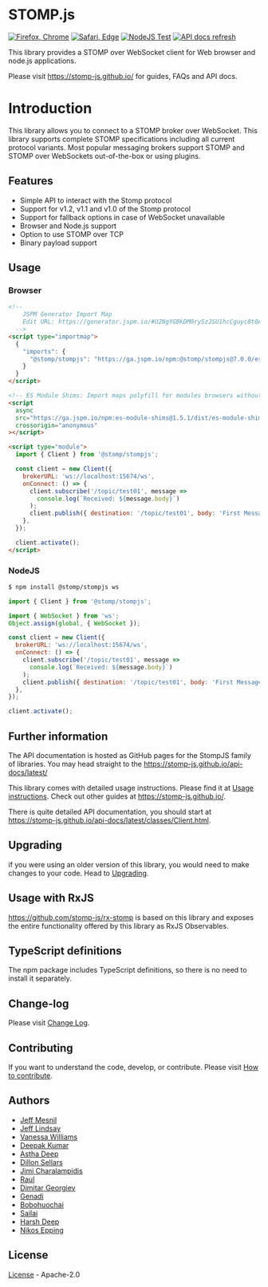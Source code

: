 # STOMP.js

[![Firefox, Chrome](https://github.com/stomp-js/stompjs/actions/workflows/linux.yml/badge.svg?branch=develop)](https://github.com/stomp-js/stompjs/actions/workflows/linux.yml)
[![Safari, Edge](https://github.com/stomp-js/stompjs/actions/workflows/osx.yml/badge.svg?branch=develop)](https://github.com/stomp-js/stompjs/actions/workflows/osx.yml)
[![NodeJS Test](https://github.com/stomp-js/stompjs/actions/workflows/node-js.yml/badge.svg?branch=develop)](https://github.com/stomp-js/stompjs/actions/workflows/node-js.yml)
[![API docs refresh](https://github.com/stomp-js/stompjs/actions/workflows/docs-refresh.yml/badge.svg?branch=develop)](https://github.com/stomp-js/stompjs/actions/workflows/docs-refresh.yml)

This library provides a STOMP over WebSocket client for Web browser and node.js applications.

Please visit https://stomp-js.github.io/ for guides, FAQs and API docs.

# Introduction

This library allows you to connect to a STOMP broker over WebSocket. This library
supports complete STOMP specifications including all current protocol variants. Most
popular messaging brokers support STOMP and STOMP over WebSockets out-of-the-box
or using plugins.

## Features

- Simple API to interact with the Stomp protocol
- Support for v1.2, v1.1 and v1.0 of the Stomp protocol
- Support for fallback options in case of WebSocket unavailable
- Browser and Node.js support
- Option to use STOMP over TCP
- Binary payload support

## Usage

### Browser

```html
<!--
    JSPM Generator Import Map
    Edit URL: https://generator.jspm.io/#U2NgYGBkDM0rySzJSU1hcCguyc8t0AeTWcUO5noGega6SakliaYAYTzJAykA
  -->
<script type="importmap">
  {
    "imports": {
      "@stomp/stompjs": "https://ga.jspm.io/npm:@stomp/stompjs@7.0.0/esm6/index.js"
    }
  }
</script>

<!-- ES Module Shims: Import maps polyfill for modules browsers without import maps support (all except Chrome 89+) -->
<script
  async
  src="https://ga.jspm.io/npm:es-module-shims@1.5.1/dist/es-module-shims.js"
  crossorigin="anonymous"
></script>

<script type="module">
  import { Client } from '@stomp/stompjs';

  const client = new Client({
    brokerURL: 'ws://localhost:15674/ws',
    onConnect: () => {
      client.subscribe('/topic/test01', message =>
        console.log(`Received: ${message.body}`)
      );
      client.publish({ destination: '/topic/test01', body: 'First Message' });
    },
  });

  client.activate();
</script>
```

### NodeJS

```bash
$ npm install @stomp/stompjs ws
```

```javascript
import { Client } from '@stomp/stompjs';

import { WebSocket } from 'ws';
Object.assign(global, { WebSocket });

const client = new Client({
  brokerURL: 'ws://localhost:15674/ws',
  onConnect: () => {
    client.subscribe('/topic/test01', message =>
      console.log(`Received: ${message.body}`)
    );
    client.publish({ destination: '/topic/test01', body: 'First Message' });
  },
});

client.activate();
```

## Further information

The API documentation is hosted as GitHub pages for the StompJS family of libraries.
You may head straight to the https://stomp-js.github.io/api-docs/latest/

This library comes with detailed usage instructions. Please find it at
[Usage instructions](https://stomp-js.github.io/guide/stompjs/using-stompjs-v5.html).
Check out other guides at https://stomp-js.github.io/.

There is quite detailed API documentation,
you should start at https://stomp-js.github.io/api-docs/latest/classes/Client.html.

## Upgrading

if you were using an older version of this library, you would need to make changes
to your code. Head to
[Upgrading](https://stomp-js.github.io/#upgrading).

## Usage with RxJS

https://github.com/stomp-js/rx-stomp is based on this library and exposes the entire functionality
offered by this library as RxJS Observables.

## TypeScript definitions

The npm package includes TypeScript definitions, so there is no need to install it separately.

## Change-log

Please visit [Change Log](Change-log.md).

## Contributing

If you want to understand the code, develop, or contribute. Please visit
[How to contribute](Contribute.md).

## Authors

- [Jeff Mesnil](http://jmesnil.net/)
- [Jeff Lindsay](http://github.com/progrium)
- [Vanessa Williams](http://github.com/fridgebuzz)
- [Deepak Kumar](https://github.com/kum-deepak)
- [Astha Deep](https://github.com/astha183)
- [Dillon Sellars](https://github.com/dillon-sellars)
- [Jimi Charalampidis](https://github.com/jimic)
- [Raul](https://github.com/rulonder)
- [Dimitar Georgiev](https://github.com/iMitaka)
- [Genadi](https://github.com/genadis)
- [Bobohuochai](https://github.com/bobohuochai)
- [Sailai](https://github.com/sailai)
- [Harsh Deep](https://github.com/harsh183)
- [Nikos Epping](https://github.com/Nikos410)

## License

[License](LICENSE) - Apache-2.0
